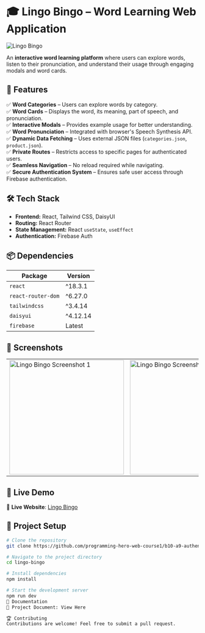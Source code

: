 # 🎓 Lingo Bingo – Word Learning Web Application

![Lingo Bingo](https://i.ibb.co.com/jdb1S07/ss.jpg)

An **interactive word learning platform** where users can explore words, listen to their pronunciation, and understand their usage through engaging modals and word cards.

## 📌 Features

✅ **Word Categories** – Users can explore words by category.  
✅ **Word Cards** – Displays the word, its meaning, part of speech, and pronunciation.  
✅ **Interactive Modals** – Provides example usage for better understanding.  
✅ **Word Pronunciation** – Integrated with browser's Speech Synthesis API.  
✅ **Dynamic Data Fetching** – Uses external JSON files (`categories.json`, `product.json`).  
✅ **Private Routes** – Restricts access to specific pages for authenticated users.  
✅ **Seamless Navigation** – No reload required while navigating.  
✅ **Secure Authentication System** – Ensures safe user access through Firebase authentication.  

## 🛠️ Tech Stack

- **Frontend:** React, Tailwind CSS, DaisyUI  
- **Routing:** React Router  
- **State Management:** React `useState`, `useEffect`  
- **Authentication:** Firebase Auth  

## 📦 Dependencies

| Package             | Version  |
|---------------------|----------|
| `react`            | ^18.3.1  |
| `react-router-dom` | ^6.27.0  |
| `tailwindcss`      | ^3.4.14  |
| `daisyui`          | ^4.12.14 |
| `firebase`         | Latest   |

## 📸 Screenshots  

<div align="center">
  <table>
    <tr>
      <td><img src="https://i.ibb.co.com/CKpWjC00/Capture-JPGqs.jpg" width="300" alt="Lingo Bingo Screenshot 1"></td>
      <td><img src="https://i.ibb.co/Vc154CDr/dsd.jpg" width="300" alt="Lingo Bingo Screenshot 2"></td>
    </tr>
  </table>
</div>

## 🚀 Live Demo  

🔗 **Live Website**: [Lingo Bingo](https://b10-a9-authentication.web.app/)  

## 📂 Project Setup

```bash
# Clone the repository
git clone https://github.com/programming-hero-web-course1/b10-a9-authentication-alazim-star.git

# Navigate to the project directory
cd lingo-bingo

# Install dependencies
npm install

# Start the development server
npm run dev
📜 Documentation
📄 Project Document: View Here

🏆 Contributing
Contributions are welcome! Feel free to submit a pull request.


